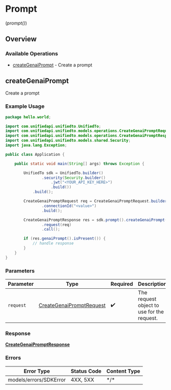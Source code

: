 # Prompt
(*prompt()*)

## Overview

### Available Operations

* [createGenaiPrompt](#creategenaiprompt) - Create a prompt

## createGenaiPrompt

Create a prompt

### Example Usage

```java
package hello.world;

import com.unifiedapi.unifiedto.UnifiedTo;
import com.unifiedapi.unifiedto.models.operations.CreateGenaiPromptRequest;
import com.unifiedapi.unifiedto.models.operations.CreateGenaiPromptResponse;
import com.unifiedapi.unifiedto.models.shared.Security;
import java.lang.Exception;

public class Application {

    public static void main(String[] args) throws Exception {

        UnifiedTo sdk = UnifiedTo.builder()
                .security(Security.builder()
                    .jwt("<YOUR_API_KEY_HERE>")
                    .build())
            .build();

        CreateGenaiPromptRequest req = CreateGenaiPromptRequest.builder()
                .connectionId("<value>")
                .build();

        CreateGenaiPromptResponse res = sdk.prompt().createGenaiPrompt()
                .request(req)
                .call();

        if (res.genaiPrompt().isPresent()) {
            // handle response
        }
    }
}
```

### Parameters

| Parameter                                                                       | Type                                                                            | Required                                                                        | Description                                                                     |
| ------------------------------------------------------------------------------- | ------------------------------------------------------------------------------- | ------------------------------------------------------------------------------- | ------------------------------------------------------------------------------- |
| `request`                                                                       | [CreateGenaiPromptRequest](../../models/operations/CreateGenaiPromptRequest.md) | :heavy_check_mark:                                                              | The request object to use for the request.                                      |

### Response

**[CreateGenaiPromptResponse](../../models/operations/CreateGenaiPromptResponse.md)**

### Errors

| Error Type             | Status Code            | Content Type           |
| ---------------------- | ---------------------- | ---------------------- |
| models/errors/SDKError | 4XX, 5XX               | \*/\*                  |